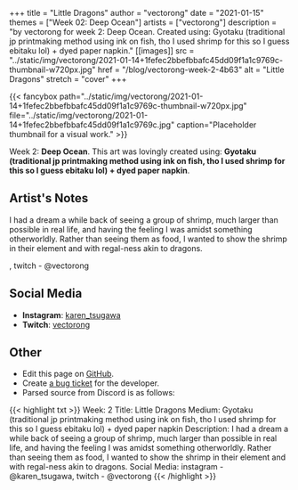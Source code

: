 +++
title =       "Little Dragons"
author =      "vectorong"
date =        "2021-01-15"
themes =      ["Week 02: Deep Ocean"]
artists =     ["vectorong"]
description = "by vectorong for week 2: Deep Ocean. Created using: Gyotaku (traditional jp printmaking method using ink on fish, tho I used shrimp for this so I guess ebitaku lol) + dyed paper napkin."
[[images]]
              src = "../static/img/vectorong/2021-01-14+1fefec2bbefbbafc45dd09f1a1c9769c-thumbnail-w720px.jpg"
              href = "/blog/vectorong-week-2-4b63"
              alt = "Little Dragons"
              stretch = "cover"
+++


{{< fancybox path="../static/img/vectorong/2021-01-14+1fefec2bbefbbafc45dd09f1a1c9769c-thumbnail-w720px.jpg" file="../static/img/vectorong/2021-01-14+1fefec2bbefbbafc45dd09f1a1c9769c.jpg" caption="Placeholder thumbnail for a visual work." >}}


Week 2: **Deep Ocean**. This art was lovingly created using: **Gyotaku (traditional jp printmaking method using ink on fish, tho I used shrimp for this so I guess ebitaku lol) + dyed paper napkin**.

## Artist's Notes

I had a dream a while back of seeing a group of shrimp, much larger than possible in real life, and having the feeling I was amidst something otherworldly. Rather than seeing them as food, I wanted to show the shrimp in their element and with regal-ness akin to dragons.

, twitch - @vectorong

## Social Media

- **Instagram**: <a href='https://instagram.com/karen_tsugawa' target='_blank'>karen_tsugawa</a>
- **Twitch**: <a href='https://twitch.tv/vectorong' target='_blank'>vectorong</a>

## Other

- Edit this page on [GitHub](https://github.com/teaminkling/web-refresh/edit/main/content/blog/vectorong-week-2-4b63.md).
- Create [a bug ticket](https://github.com/teaminkling/web-refresh/issues/new?assignees=&labels=bug&template=problem-report.md&title=) for the developer.
- Parsed source from Discord is as follows:

{{< highlight txt >}}
Week: 2
Title: Little Dragons
Medium: Gyotaku (traditional jp printmaking method using ink on fish, tho I used shrimp for this so I guess ebitaku lol) + dyed paper napkin
Description: I had a dream a while back of seeing a group of shrimp, much larger than possible in real life, and having the feeling I was amidst something otherworldly. Rather than seeing them as food, I wanted to show the shrimp in their element and with regal-ness akin to dragons.
Social Media: instagram -  @karen_tsugawa, twitch - @vectorong
{{< /highlight >}}